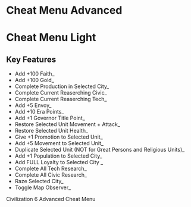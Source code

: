 # Cheat Menu Advanced

# Cheat Menu Light

## Key Features

-  Add +100 Faith_
-  Add +100 Gold_
-  Complete Production in Selected City_
-  Complete Current Reaserching Civic_
-  Complete Current Reaserching Tech_
-  Add +5 Envoy_
-  Add +10 Era Points_
-  Add +1 Governor Title Point_
-  Restore Selected Unit Movement + Attack_
-  Restore Selected Unit Health_
-  Give +1 Promotion to Selected Unit_
-  Add +5 Movement to Selected Unit_
-  Duplicate Selected Unit (NOT for Great Persons and Religious Units)_
-  Add +1 Population to Selected City_
-  Add FULL Loyalty to Selected City _
-  Complete All Tech Research_
-  Complete All Civic Research_
-  Raze Selected City_
-  Toggle Map Observer_


Civilization 6 Advanced Cheat Menu

